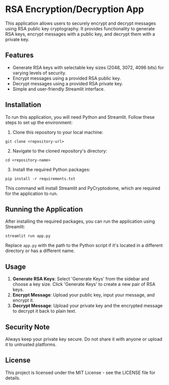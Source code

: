 
# RSA Encryption/Decryption App

This application allows users to securely encrypt and decrypt messages using RSA public key cryptography. It provides functionality to generate RSA keys, encrypt messages with a public key, and decrypt them with a private key.

## Features

- Generate RSA keys with selectable key sizes (2048, 3072, 4096 bits) for varying levels of security.
- Encrypt messages using a provided RSA public key.
- Decrypt messages using a provided RSA private key.
- Simple and user-friendly Streamlit interface.

## Installation

To run this application, you will need Python and Streamlit. Follow these steps to set up the environment:

1. Clone this repository to your local machine:

```
git clone <repository-url>
```

2. Navigate to the cloned repository's directory:

```
cd <repository-name>
```

3. Install the required Python packages:

```
pip install -r requirements.txt
```

This command will install Streamlit and PyCryptodome, which are required for the application to run.

## Running the Application

After installing the required packages, you can run the application using Streamlit:

```
streamlit run app.py
```

Replace `app.py` with the path to the Python script if it's located in a different directory or has a different name.

## Usage

1. **Generate RSA Keys**: Select 'Generate Keys' from the sidebar and choose a key size. Click 'Generate Keys' to create a new pair of RSA keys.
2. **Encrypt Message**: Upload your public key, input your message, and encrypt it.
3. **Decrypt Message**: Upload your private key and the encrypted message to decrypt it back to plain text.

## Security Note

Always keep your private key secure. Do not share it with anyone or upload it to untrusted platforms.

## License

This project is licensed under the MIT License - see the LICENSE file for details.
